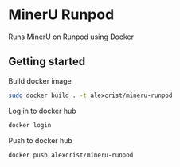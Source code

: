# MinerU Runpod

Runs MinerU on Runpod using Docker

## Getting started

Build docker image
```bash
sudo docker build . -t alexcrist/mineru-runpod
```

Log in to docker hub
```bash
docker login
```

Push to docker hub
```bash
docker push alexcrist/mineru-runpod
```

